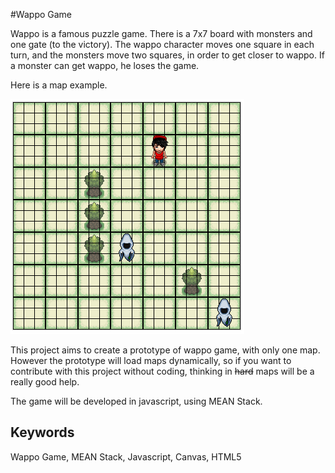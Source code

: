 #Wappo Game

Wappo is a famous puzzle game. There is a 7x7 board with monsters and one gate (to the victory).
The wappo character moves one square in each turn, and the monsters move two squares, in order to get closer to wappo. If a monster can get wappo, he loses the game.

Here is a map example.

<img src="/img/game.png">

This project aims to create a prototype of wappo game, with only one map. However the prototype will load maps dynamically, so if you want to contribute with this project without coding, thinking in <strike>hard</strike> maps will be a really good help.

The game will be developed in javascript, using MEAN Stack.

## Keywords

Wappo Game, MEAN Stack, Javascript, Canvas, HTML5
